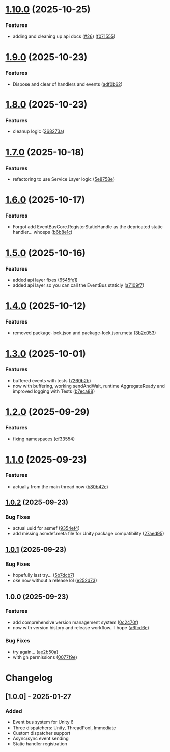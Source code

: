 # [1.10.0](https://github.com/dvos-tools/eventbus/compare/v1.9.0...v1.10.0) (2025-10-25)


### Features

* adding and cleaning up api docs ([#26](https://github.com/dvos-tools/eventbus/issues/26)) ([f071555](https://github.com/dvos-tools/eventbus/commit/f071555f69c16dcc572cd46ea1ca614402d2356e))

# [1.9.0](https://github.com/dvos-tools/eventbus/compare/v1.8.0...v1.9.0) (2025-10-23)


### Features

* Dispose and clear of handlers and events ([adf0b62](https://github.com/dvos-tools/eventbus/commit/adf0b622eb9fee724ec5f72cd4d9d3170b3ffb4d))

# [1.8.0](https://github.com/dvos-tools/eventbus/compare/v1.7.0...v1.8.0) (2025-10-23)


### Features

* cleanup logic ([268273a](https://github.com/dvos-tools/eventbus/commit/268273af5057e2252ea5ff729410bbbe1ecbb52d))

# [1.7.0](https://github.com/dvos-tools/eventbus/compare/v1.6.0...v1.7.0) (2025-10-18)


### Features

* refactoring to use Service Layer logic ([5e8758e](https://github.com/dvos-tools/eventbus/commit/5e8758ebeacb727383f58aec224117af31bd9883))

# [1.6.0](https://github.com/dvos-tools/eventbus/compare/v1.5.0...v1.6.0) (2025-10-17)


### Features

* Forgot add  EventBusCore.RegisterStaticHandle as the depricated static handler... whoeps ([b6b8e1c](https://github.com/dvos-tools/eventbus/commit/b6b8e1c228687313a317096eb42313d0d11f1232))

# [1.5.0](https://github.com/dvos-tools/eventbus/compare/v1.4.0...v1.5.0) (2025-10-16)


### Features

* added api layer fixes ([6545fe1](https://github.com/dvos-tools/eventbus/commit/6545fe1ba99a63c10f3de20d1e36d56a0b1faf29))
* added api layer so you can call the EventBus staticly ([a7109f7](https://github.com/dvos-tools/eventbus/commit/a7109f7172af72e48ec14ddb7933b2c5c78746a4))

# [1.4.0](https://github.com/dvos-tools/eventbus/compare/v1.3.0...v1.4.0) (2025-10-12)


### Features

* removed package-lock.json and package-lock.json.meta ([3b2c053](https://github.com/dvos-tools/eventbus/commit/3b2c05379689d57a7fd73d2f91dcff579b9be7cb))

# [1.3.0](https://github.com/dvos-tools/eventbus/compare/v1.2.0...v1.3.0) (2025-10-01)


### Features

* buffered events with tests ([7260b2b](https://github.com/dvos-tools/eventbus/commit/7260b2b2d1ac9f7c0379ea9af02cc2155cdc649f))
* now with buffering, working sendAndWait, runtime AggregateReady and improved logging with Tests ([b7eca88](https://github.com/dvos-tools/eventbus/commit/b7eca88f0a73a43be3ebf0229d32104d2a1d2c7a))

# [1.2.0](https://github.com/dvos-tools/eventbus/compare/v1.1.0...v1.2.0) (2025-09-29)


### Features

* fixing namespaces ([cf33554](https://github.com/dvos-tools/eventbus/commit/cf335540a9651ff2af5edeec266055b5ecb679ba))

# [1.1.0](https://github.com/dvos-tools/eventbus/compare/v1.0.2...v1.1.0) (2025-09-23)


### Features

* actually from the main thread now ([b80b42e](https://github.com/dvos-tools/eventbus/commit/b80b42ec8f7b0ab7d8ae314e5629abbba6a7e976))

## [1.0.2](https://github.com/dvos-tools/eventbus/compare/v1.0.1...v1.0.2) (2025-09-23)


### Bug Fixes

* actual uuid for asmef ([9354ef4](https://github.com/dvos-tools/eventbus/commit/9354ef4ac70be79fb8ca32508ad1c113d8b56acb))
* add missing asmdef.meta file for Unity package compatibility ([27aed95](https://github.com/dvos-tools/eventbus/commit/27aed95e73170501d390ec78f9da7d7d095da126))

## [1.0.1](https://github.com/dvos-tools/eventbus/compare/v1.0.0...v1.0.1) (2025-09-23)


### Bug Fixes

* hopefully last try... ([5b7dcb7](https://github.com/dvos-tools/eventbus/commit/5b7dcb7af87b950c7e35088364709f05dec109c7))
* oke now without a release lol ([e252d73](https://github.com/dvos-tools/eventbus/commit/e252d7390db114898ffb5004b2d0320aa4f01cd0))

## 1.0.0 (2025-09-23)


### Features

* add comprehensive version management system ([0c2470f](https://github.com/dvos-tools/eventbus/commit/0c2470fcc86b83ee495627ace3b1d9f43d6d98fa))
* now with version history and release workflow.. I hope ([a6fcd6e](https://github.com/dvos-tools/eventbus/commit/a6fcd6e7574fe5131c80374fabc1d737632f004a))


### Bug Fixes

* try again... ([ae2b50a](https://github.com/dvos-tools/eventbus/commit/ae2b50a0d79254b634aded54e8db326efc6b6584))
* with gh permissions ([0077f9e](https://github.com/dvos-tools/eventbus/commit/0077f9ef72853b280618fe2696be06e4a807ab9f))

# Changelog

## [1.0.0] - 2025-01-27

### Added
- Event bus system for Unity 6
- Three dispatchers: Unity, ThreadPool, Immediate
- Custom dispatcher support
- Async/sync event sending
- Static handler registration
